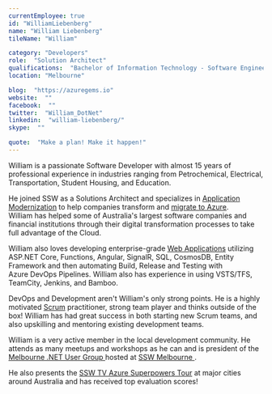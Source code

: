 ```yaml
---
currentEmployee: true
id: "WilliamLiebenberg"
name: "William Liebenberg"
tileName: "William"

category: "Developers"
role:  "Solution Architect"
qualifications:  "Bachelor of Information Technology - Software Engineering"
location: "Melbourne"

blog:  "https://azuregems.io"
website:  ""
facebook:  ""
twitter:  "William_DotNet"
linkedin:  "william-liebenberg/"
skype:  ""

quote:  "Make a plan! Make it happen!"
---
```


William is a passionate Software Developer with almost 15 years of professional experience in industries ranging from Petrochemical, Electrical, Transportation, Student Housing, and Education.   

He joined SSW as a Solutions Architect and specializes in [Application Modernization](https://www.ssw.com.au/ssw/Consulting/Strategic-Architecture.aspx) to help companies transform and [migrate to Azure](https://www.ssw.com.au/ssw/Consulting/Azure.aspx). William has helped some of Australia's largest software companies and financial institutions through their digital transformation processes to take full advantage of the Cloud.   

William also loves developing enterprise-grade [Web Applications](https://www.ssw.com.au/ssw/Consulting/Web-Applications.aspx) utilizing ASP.NET Core, Functions, Angular, SignalR, SQL, CosmosDB, Entity Framework and then automating Build, Release and Testing with Azure DevOps Pipelines. William also has experience in using VSTS/TFS, TeamCity, Jenkins, and Bamboo.  

DevOps and Development aren't William's only strong points. He is a highly motivated [Scrum](https://www.ssw.com.au/ssw/Consulting/Scrum.aspx) practitioner, strong team player and thinks outside of the box! William has had great success in both starting new Scrum teams, and also upskilling and mentoring existing development teams.   

William is a very active member in the local development community. He attends as many meetups and workshops as he can and is president of the [Melbourne .NET User Group ](https://www.meetup.com/Melbourne-NET-User-Group/) hosted at [SSW Melbourne ](https://www.ssw.com.au/ssw/NETUG/Melbourne.aspx).  

He also presents the [SSW TV Azure Superpowers Tour](https://www.ssw.com.au/ssw/Events/Training/Azure-Superpowers-Tour.aspx) at major cities around Australia and has received top evaluation scores!
